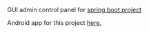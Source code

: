 GUI admin control panel for <a href="https://github.com/mjokic/ProjectOSA/">spring boot project</a>

Android app for this project <a href="https://raw.githubusercontent.com/mjokic/myApp/">here.</a>
